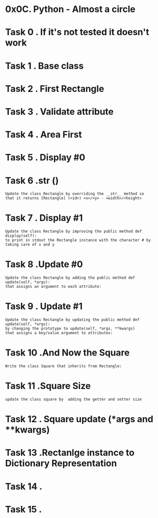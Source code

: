 # 0x0C. Python - Almost a circle
# Task 0 . If it's not tested it doesn't work
# Task 1 . Base class
# Task 2 . First Rectangle
# Task 3 . Validate attribute
# Task 4 . Area First
# Task 5 . Display #0
# Task 6 .__str__ ()
    Update the class Rectangle by overriding the __str__ method so
    that it returns [Rectangle] (<id>) <x>/<y> - <width>/<height>
# Task 7 . Display #1
    Update the class Rectangle by improving the public method def display(self):
    to print in stdout the Rectangle instance with the character # by taking care of x and y
# Task 8 .Update #0
    Update the class Rectangle by adding the public method def update(self, *args): 
    that assigns an argument to each attribute:
# Task 9 . Update #1
    Update the class Rectangle by updating the public method def update(self, *args):
    by changing the prototype to update(self, *args, **kwargs)
    that assigns a key/value argument to attributes:
# Task 10 .And Now the Square
    Write the class Square that inherits from Rectangle:
# Task 11 .Square Size
    update the class square by  adding the getter and setter size
# Task 12 . Square update (*args and **kwargs)
# Task 13 .Rectanlge instance to Dictionary Representation
# Task 14 .
# Task 15 .
